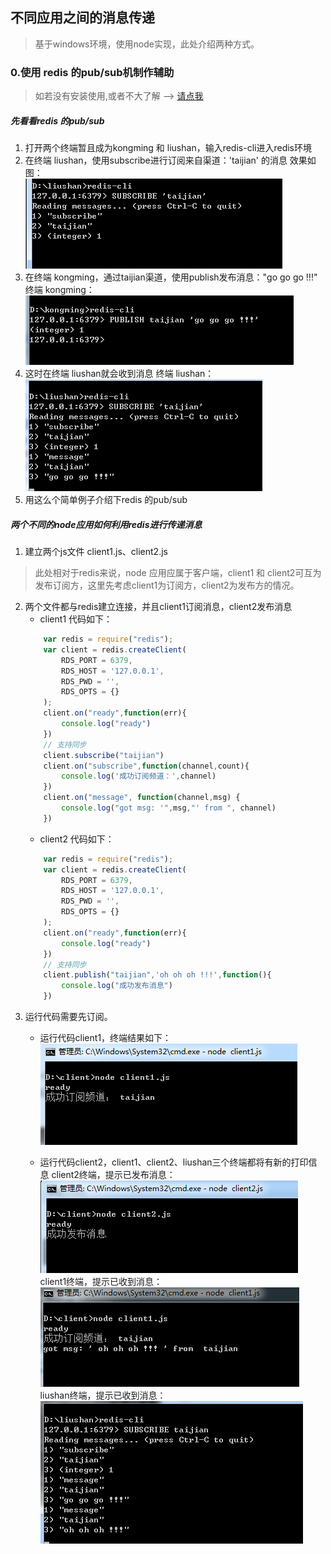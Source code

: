## 不同应用之间的消息传递
> 基于windows环境，使用node实现，此处介绍两种方式。
### 0.使用 redis 的pub/sub机制作辅助
> 如若没有安装使用,或者不大了解 --> [请点我][1]
##### 先看看redis 的pub/sub
1. 打开两个终端暂且成为kongming 和 liushan，输入redis-cli进入redis环境
2. 在终端 liushan，使用subscribe进行订阅来自渠道：'taijian' 的消息 
  效果如图： <br>
  ![](./img/app-msg-1.png)
3. 在终端 kongming，通过taijian渠道，使用publish发布消息："go go go !!!"
  终端 kongming： <br>
  ![](./img/app-msg-2.png)
4. 这时在终端 liushan就会收到消息
  终端 liushan： <br>
  ![](./img/app-msg-3.png)
5. 用这么个简单例子介绍下redis 的pub/sub

##### 两个不同的node应用如何利用redis进行传递消息
1. 建立两个js文件 client1.js、client2.js
> 此处相对于redis来说，node 应用应属于客户端，client1 和 client2可互为发布订阅方，这里先考虑client1为订阅方，client2为发布方的情况。
2. 两个文件都与redis建立连接，并且client1订阅消息，client2发布消息
	- client1 代码如下：
	``` javascript
		var redis = require("redis");
		var client = redis.createClient(
			RDS_PORT = 6379,
			RDS_HOST = '127.0.0.1',
			RDS_PWD = '',
			RDS_OPTS = {}
		);
		client.on("ready",function(err){
			console.log("ready")
		})
		// 支持同步
		client.subscribe("taijian")
		client.on("subscribe",function(channel,count){
			console.log('成功订阅频道：',channel)
		})
		client.on("message", function(channel,msg) {
			console.log("got msg: '",msg,"' from ", channel)
		})
	```
	- client2 代码如下：
	``` javascript 
		var redis = require("redis");
		var client = redis.createClient(
			RDS_PORT = 6379,
			RDS_HOST = '127.0.0.1',
			RDS_PWD = '',
			RDS_OPTS = {}
		);
		client.on("ready",function(err){
			console.log("ready")
		})
		// 支持同步
		client.publish("taijian",'oh oh oh !!!',function(){
			console.log("成功发布消息")
		})
	```
3. 运行代码需要先订阅。
	- 运行代码client1，终端结果如下： <br>
	![](./img/app-msg-4.png)

	- 运行代码client2，client1、client2、liushan三个终端都将有新的打印信息
	client2终端，提示已发布消息： <br>
	![](./img/app-msg-5.png) <br>
	client1终端，提示已收到消息： <br>
	![](./img/app-msg-6.png) <br>
	liushan终端，提示已收到消息： <br>
	![](./img/app-msg-7.png) <br>
	 

[1]:http://www.runoob.com/redis/redis-install.html
